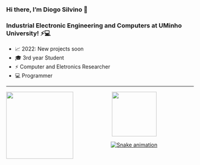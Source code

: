 ### Hi there, I’m Diogo Silvino 👋
### Industrial Electronic Engineering and Computers at UMinho University! ⚡💻

- 📈 2022: New projects soon
- 🎓 3rd year Student
- ⚡ Computer and Eletronics Researcher
- 💻 Programmer 

---

<div align="center">
  <a href="https://github.com/DiogoRoseira">
  <img align="left"  img height="180em" src="https://github-readme-stats.vercel.app/api?username=DiogoRoseira&show_icons=true&theme=dark&include_all_commits=true&count_private=true"/>
  <img height="120em" src="https://github-readme-stats.vercel.app/api/top-langs/?username=DiogoRoseira&layout=compact&langs_count=7&theme=dark"/>

  ![Snake animation](https://github.com/DiogoRoseira/DiogoRoseira/blob/output/github-contribution-grid-snake.svg)
 
</div>
